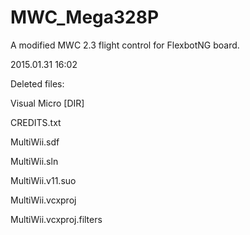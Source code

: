 # MWC_Mega328P

A modified MWC 2.3 flight control for FlexbotNG board.

2015.01.31 16:02

Deleted files:

  Visual Micro [DIR]

  CREDITS.txt

  MultiWii.sdf

  MultiWii.sln

  MultiWii.v11.suo

  MultiWii.vcxproj

  MultiWii.vcxproj.filters



  